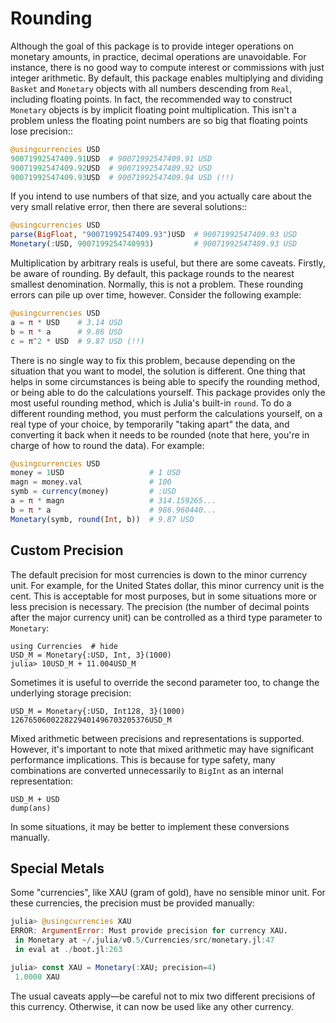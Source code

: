 # Rounding

Although the goal of this package is to provide integer operations on monetary
amounts, in practice, decimal operations are unavoidable. For instance, there is
no good way to compute interest or commissions with just integer arithmetic. By
default, this package enables multiplying and dividing `Basket` and `Monetary`
objects with all numbers descending from `Real`, including floating points. In
fact, the recommended way to construct `Monetary` objects is by implicit
floating point multiplication. This isn't a problem unless the floating point
numbers are so big that floating points lose precision::

```julia
@usingcurrencies USD
90071992547409.91USD  # 90071992547409.91 USD
90071992547409.92USD  # 90071992547409.92 USD
90071992547409.93USD  # 90071992547409.94 USD (!!)
```

If you intend to use numbers of that size, and you actually care about the very
small relative error, then there are several solutions::

```julia
@usingcurrencies USD
parse(BigFloat, "90071992547409.93")USD  # 90071992547409.93 USD
Monetary(:USD, 9007199254740993)         # 90071992547409.93 USD
```

Multiplication by arbitrary reals is useful, but there are some caveats.
Firstly, be aware of rounding. By default, this package rounds to the nearest
smallest denomination. Normally, this is not a problem. These rounding errors
can pile up over time, however. Consider the following example:

```julia
@usingcurrencies USD
a = π * USD    # 3.14 USD
b = π * a      # 9.86 USD
c = π^2 * USD  # 9.87 USD (!!)
```

There is no single way to fix this problem, because depending on the situation
that you want to model, the solution is different. One thing that helps in some
circumstances is being able to specify the rounding method, or being able to do
the calculations yourself. This package provides only the most useful rounding
method, which is Julia's built-in `round`. To do a different rounding method,
you must perform the calculations yourself, on a real type of your choice, by
temporarily "taking apart" the data, and converting it back when it needs to be
rounded (note that here, you're in charge of how to round the data). For
example:

```julia
@usingcurrencies USD
money = 1USD                   # 1 USD
magn = money.val               # 100
symb = currency(money)         # :USD
a = π * magn                   # 314.159265...
b = π * a                      # 986.960440...
Monetary(symb, round(Int, b))  # 9.87 USD
```

## Custom Precision

The default precision for most currencies is down to the minor currency unit.
For example, for the United States dollar, this minor currency unit is the cent.
This is acceptable for most purposes, but in some situations more or less
precision is necessary. The precision (the number of decimal points after the
major currency unit) can be controlled as a third type parameter to `Monetary`:

```@repl mixed
using Currencies  # hide
USD_M = Monetary{:USD, Int, 3}(1000)
julia> 10USD_M + 11.004USD_M
```

Sometimes it is useful to override the second parameter too, to change the
underlying storage precision:

```@repl mixed
USD_M = Monetary{:USD, Int128, 3}(1000)
1267650600228229401496703205376USD_M
```

Mixed arithmetic between precisions and representations is supported. However,
it's important to note that mixed arithmetic may have significant performance
implications. This is because for type safety, many combinations are converted
unnecessarily to `BigInt` as an internal representation:

```@repl mixed
USD_M + USD
dump(ans)
```

In some situations, it may be better to implement these conversions manually.

## Special Metals

Some "currencies", like XAU (gram of gold), have no sensible minor unit. For
these currencies, the precision must be provided manually:

```julia
julia> @usingcurrencies XAU
ERROR: ArgumentError: Must provide precision for currency XAU.
 in Monetary at ~/.julia/v0.5/Currencies/src/monetary.jl:47
 in eval at ./boot.jl:263

julia> const XAU = Monetary(:XAU; precision=4)
 1.0000 XAU
```

The usual caveats apply—be careful not to mix two different precisions of this
currency. Otherwise, it can now be used like any other currency.
